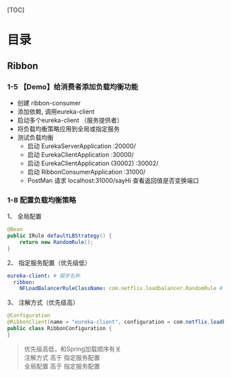 [TOC]

# 目录

## Ribbon

### 1-5 【Demo】给消费者添加负载均衡功能

- 创建 ribbon-consumer
- 添加依赖, 调用eureka-client
- 启动多个eureka-client （服务提供者）
- 将负载均衡策略应用到全局或指定服务
- 测试负载均衡
  - 启动 EurekaServerApplication :20000/ 
  - 启动 EurekaClientApplication :30000/
  - 启动 EurekaClientApplication (30002) :30002/
  - 启动 RibbonConsumerApplication :31000/
  - PostMan 请求 localhost:31000/sayHi  查看返回值是否变换端口

### 1-8 配置负载均衡策略

1、 全局配置
```java
@Bean
public IRule defaultLBStrategy() {
    return new RandomRule();
}
```

2、 指定服务配置（优先级低）

```yaml
eureka-client: # 服务名称
  ribbon:
    NFLoadBalancerRuleClassName: com.netflix.loadbalancer.RandomRule # 乱序
```

3、 注解方式（优先级高）

```java
@Configuration
@RibbonClient(name = "eureka-client", configuration = com.netflix.loadbalancer.RandomRule.class)
public class RibbonConfiguration {
}
```

> 优先级高低，和Spring加载顺序有关 <br>
 注解方式 高于 指定服务配置  <br>
 全局配置 高于 指定服务配置